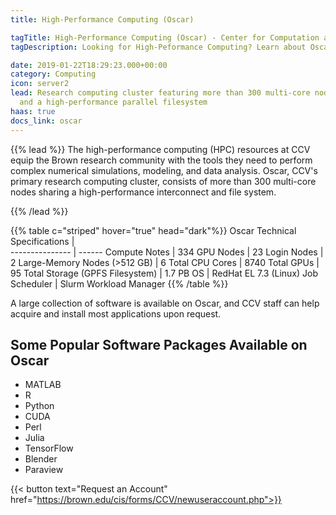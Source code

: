 ```yaml
---
title: High-Performance Computing (Oscar)

tagTitle: High-Performance Computing (Oscar) - Center for Computation and Visualization
tagDescription: Looking for High-Peformance Computing? Learn about Oscar, CCV’s primary research computing cluster.

date: 2019-01-22T18:29:23.000+00:00
category: Computing
icon: server2
lead: Research computing cluster featuring more than 300 multi-core nodes, GPU nodes,
  and a high-performance parallel filesystem
haas: true
docs_link: oscar
---
```

{{% lead %}}
The high-performance computing (HPC) resources at CCV equip the Brown research community with the tools they need to perform complex numerical simulations, modeling, and data analysis. Oscar, CCV's primary research computing cluster, consists of more than 300 multi-core nodes sharing a high-performance interconnect and file system.

{{% /lead %}}


 {{% table c="striped"  hover="true" head="dark"%}}
 Oscar Technical Specifications    |   
 ---------------  |  ------
   Compute Notes    |  334
   GPU Nodes      |  23
   Login Nodes    |  2
   Large-Memory Nodes (>512 GB) | 6
   Total CPU Cores | 8740
   Total GPUs | 95
   Total Storage (GPFS Filesystem) | 1.7 PB
   OS | RedHat EL 7.3 (Linux)
   Job Scheduler | Slurm Workload Manager
 {{% /table %}}

A large collection of software is available on Oscar, and CCV staff can help acquire and install most applications upon request.

## Some Popular Software Packages Available on Oscar

* MATLAB
* R
* Python
* CUDA
* Perl
* Julia
* TensorFlow
* Blender
* Paraview

<!-- {{< account_form >}} -->
{{< button text="Request an Account" href="https://brown.edu/cis/forms/CCV/newuseraccount.php">}}
